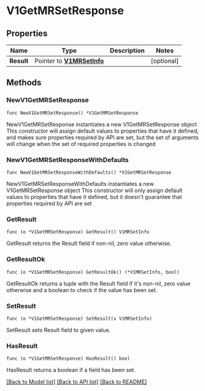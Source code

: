 # V1GetMRSetResponse

## Properties

Name | Type | Description | Notes
------------ | ------------- | ------------- | -------------
**Result** | Pointer to [**V1MRSetInfo**](V1MRSetInfo.md) |  | [optional] 

## Methods

### NewV1GetMRSetResponse

`func NewV1GetMRSetResponse() *V1GetMRSetResponse`

NewV1GetMRSetResponse instantiates a new V1GetMRSetResponse object
This constructor will assign default values to properties that have it defined,
and makes sure properties required by API are set, but the set of arguments
will change when the set of required properties is changed

### NewV1GetMRSetResponseWithDefaults

`func NewV1GetMRSetResponseWithDefaults() *V1GetMRSetResponse`

NewV1GetMRSetResponseWithDefaults instantiates a new V1GetMRSetResponse object
This constructor will only assign default values to properties that have it defined,
but it doesn't guarantee that properties required by API are set

### GetResult

`func (o *V1GetMRSetResponse) GetResult() V1MRSetInfo`

GetResult returns the Result field if non-nil, zero value otherwise.

### GetResultOk

`func (o *V1GetMRSetResponse) GetResultOk() (*V1MRSetInfo, bool)`

GetResultOk returns a tuple with the Result field if it's non-nil, zero value otherwise
and a boolean to check if the value has been set.

### SetResult

`func (o *V1GetMRSetResponse) SetResult(v V1MRSetInfo)`

SetResult sets Result field to given value.

### HasResult

`func (o *V1GetMRSetResponse) HasResult() bool`

HasResult returns a boolean if a field has been set.


[[Back to Model list]](../README.md#documentation-for-models) [[Back to API list]](../README.md#documentation-for-api-endpoints) [[Back to README]](../README.md)


